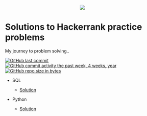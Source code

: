 <p align="center"><a href="https://www.hackerrank.com/mohammadsheam"><img src="https://i0.wp.com/gradsingames.com/wp-content/uploads/2016/05/856771_668224053197841_1943699009_o.png" ></a></p>

# Solutions to Hackerrank practice problems
My journey to problem solving..

[![GitHub last commit](https://img.shields.io/github/last-commit/mohamadsheam/HackerRankPractice.svg)](https://github.com/mohamadsheam/HackerRankPractice)
[![GitHub commit activity the past week, 4 weeks, year](https://img.shields.io/github/commit-activity/y/mohamadsheam/HackerRankPractice.svg)](https://github.com/mohamadsheam/HackerRankPractice)
[![GitHub repo size in bytes](https://img.shields.io/github/repo-size/mohamadsheam/HackerRankPractice.svg)](https://github.com/mohamadsheam/HackerRankPractice)

- SQL

  - [Solution](https://github.com/mohamadsheam/HackerRankPractice/tree/master/SQL)

- Python

    - [Solution](https://github.com/mohamadsheam/HackerRankPractice/tree/master/PYTHON)
